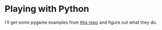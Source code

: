 # Playing with Python

I'll get some pygame examples from [this repo](https://github.com/rbaltrusch/pygame_examples) and figure out what they do.
